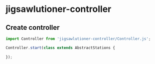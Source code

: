 # jigsawlutioner-controller

## Create controller

```javascript
import Controller from 'jigsawlutioner-controller/Controller.js';

Controller.start(class extends AbstractStations {
    
});
```